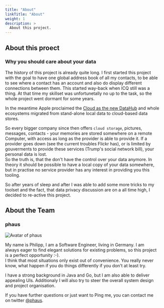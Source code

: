 ```yaml
---
title: "About"
linkTitle: "About"
weight: 1
description: >
  About this project.
---
```


## About this proect

### Why you should care about your data

The history of this project is already quite long. I first started this project with the goal to have one global address book of all my contacts, to be able to see where a contact has an account and also do display different connections between them.
This started way-back when ICQ still was a thing.
At that time my skillset was unfortunetally no up to the task, so the whole project went dormant for some years.

In the meantime Apple proclaimed the [Cloud as the new DataHub](https://techcrunch.com/2011/06/06/icloud-digital-hub/) and whole ecosystems migrated from stand-alone local data to cloud-based data stores.

So every bigger company since then offers `cloud storage`, pictures, messages, contacts - your memories are stored somewhere on a remote Computer, with access as long as the provider is able to provide it.
If a provider goes down (see the current troubles Flickr has), or is limited by gouverments to provide these services (Trump's social network bill), your personal data is lost.  
So the truth is, that the don't have the control over your data anymore.
In theory it should be possible to have a local copy of your data somewhere, but in practise no service provider has any interest in providing you this tooling.

So after years of sleep and after I was able to add some more tricks to my toolset and the fact, that data privacy discussion are on a all time high, I decided to re-active this project.

## About the Team

### phaus

<img src="team/phaus.png" alt="Avatar of phaus" class="avatar" />

My name is Philipp, I am a Software Engineer, living in Germany. I am always eager to find elegant solutions for existing problems, so this project is a perfect opportunity :-).  
I think that most situations only exist out of convenience. You really never know, what happen if you do things differently if you don't at least try.  

I have a strong background in Java and Go, but I am also able to deliver appealing UIs.
Additionaly I will also try to steer the overall system design and project organisation.

If you have further questions or just want to Ping me, you can contact me on twitter [@phaus](https://twitter.com/phaus).
